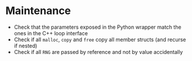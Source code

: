 # Maintenance

- Check that the parameters exposed in the Python wrapper match the ones in the C++ loop interface
- Check if all `malloc`, `copy` and `free` copy all member structs (and recurse if nested)
- Check if all `RNG` are passed by reference and not by value accidentally